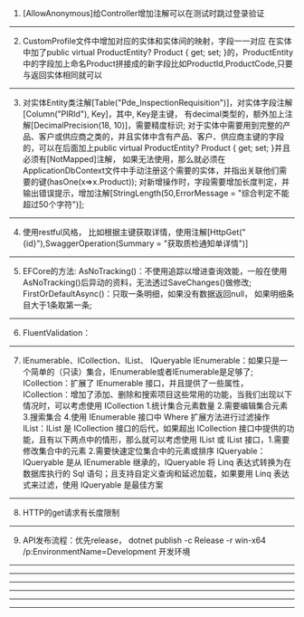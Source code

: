 1. [AllowAnonymous]给Controller增加注解可以在测试时跳过登录验证
***********************************************************************************************************************************************************************************************************
2. CustomProfile文件中增加对应的实体和实体间的映射，字段一一对应
   在实体中加了public virtual ProductEntity? Product { get; set; }的，ProductEntity中的字段加上命名Product拼接成的新字段比如ProductId,ProductCode,只要与返回实体相同就可以
***********************************************************************************************************************************************************************************************************
3. 对实体Entity类注解[Table("Pde_InspectionRequisition")]，对实体字段注解[Column("PIRId"), Key]，其中, Key是主键，
   有decimal类型的，额外加上注解[DecimalPrecision(18, 10)]，需要精度标识;
   对于实体中需要用到完整的产品、客户或供应商之类的，并且实体中含有产品、客户、供应商主键的字段的，可以在后面加上public virtual ProductEntity? Product { get; set; }并且必须有[NotMapped]注解，
如果无法使用，那么就必须在ApplicationDbContext文件中手动注册这个需要的实体，并指出关联他们需要的键(hasOne(x=>x.Product));
   对新增操作时，字段需要增加长度判定，并输出错误提示，增加注解[StringLength(50,ErrorMessage = "综合判定不能超过50个字符")];
***********************************************************************************************************************************************************************************************************
4. 使用restful风格，
   比如根据主键获取详情，使用注解[HttpGet("{id}"),SwaggerOperation(Summary = "获取质检通知单详情")]
***********************************************************************************************************************************************************************************************************
5. EFCore的方法:
   AsNoTracking()：不使用追踪以增进查询效能，一般在使用AsNoTracking()后异动的资料，无法透过SaveChanges()做修改;
   FirstOrDefaultAsync()：只取一条明细，如果没有数据返回null， 如果明细条目大于1条取第一条;

***********************************************************************************************************************************************************************************************************
6. FluentValidation：
***********************************************************************************************************************************************************************************************************
7. IEnumerable、ICollection、IList、 IQueryable
   IEnumerable：如果只是一个简单的（只读）集合，IEnumerable或者IEnumerable<T>是足够了;
   ICollection：扩展了 IEnumerable 接口，并且提供了一些属性，
   ICollection<T>：增加了添加、删除和搜索项目这些常用的功能，当我们出现以下情况时，可以考虑使用 ICollection<T> 1.统计集合元素数量 2.需要编辑集合元素 3.搜索集合 4.使用 IEnumerable<T> 接口中 Where 扩展方法进行过滤操作
   IList：IList 是 ICollection 接口的后代，如果超出 ICollection<T> 接口中提供的功能，且有以下两点中的情形，那么就可以考虑使用 IList 或 IList<T> 接口，1.需要修改集合中的元素 2.需要快速定位集合中的元素或排序
   IQueryable：IQueryable 是从 IEnumerable 继承的，IQueryable 将 Linq 表达式转换为在数据库执行的 Sql 语句；且支持自定义查询和延迟加载，如果要用 Linq 表达式来过滤，使用 IQueryable 是最佳方案
***********************************************************************************************************************************************************************************************************
8. HTTP的get请求有长度限制
***********************************************************************************************************************************************************************************************************
9. API发布流程：优先release，
   dotnet publish -c Release -r win-x64 /p:EnvironmentName=Development  开发环境
***********************************************************************************************************************************************************************************************************
***********************************************************************************************************************************************************************************************************
***********************************************************************************************************************************************************************************************************
***********************************************************************************************************************************************************************************************************
***********************************************************************************************************************************************************************************************************
***********************************************************************************************************************************************************************************************************
